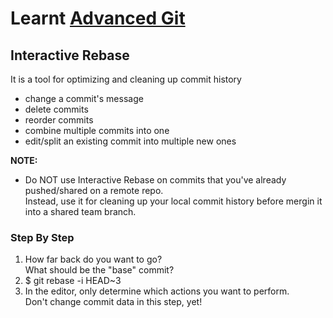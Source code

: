 # Learnt [Advanced Git](https://www.youtube.com/watch?v=qsTthZi23VE)

## Interactive Rebase
It is a tool for optimizing and cleaning up commit history

- change a commit's message
- delete commits
- reorder commits
- combine multiple commits into one
- edit/split an existing commit into multiple new ones

**NOTE:**
- Do NOT use Interactive Rebase on commits that you've already pushed/shared on a remote repo. <br/>
  Instead, use it for cleaning up your local commit history before mergin it into a shared team branch.
  
### Step By Step 
1. How far back do you want to go? <br/>
   What should be the "base" commit?
2. $ git rebase -i HEAD~3
3. In the editor, only determine which actions you want to perform. <br/>
   Don't change commit data in this step, yet!
